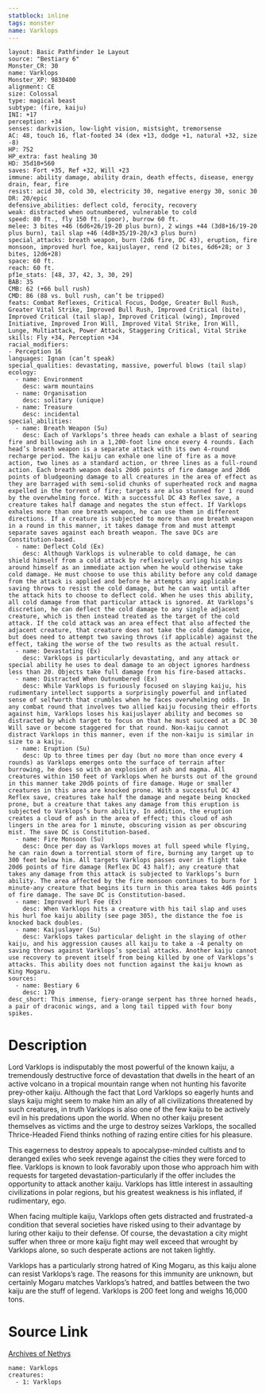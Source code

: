 ```yaml
---
statblock: inline
tags: monster
name: Varklops
---
```

```statblock
layout: Basic Pathfinder 1e Layout
source: "Bestiary 6"
Monster_CR: 30
name: Varklops
Monster_XP: 9830400
alignment: CE
size: Colossal
type: magical beast
subtype: (fire, kaiju)
INI: +17
perception: +34
senses: darkvision, low-light vision, mistsight, tremorsense
AC: 48, touch 16, flat-footed 34 (dex +13, dodge +1, natural +32, size -8)
HP: 752
HP_extra: fast healing 30
HD: 35d10+560
saves: Fort +35, Ref +32, Will +23
immune: ability damage, ability drain, death effects, disease, energy drain, fear, fire
resist: acid 30, cold 30, electricity 30, negative energy 30, sonic 30
DR: 20/epic
defensive_abilities: deflect cold, ferocity, recovery
weak: distracted when outnumbered, vulnerable to cold
speed: 80 ft., fly 150 ft. (poor), burrow 60 ft.
melee: 3 bites +46 (6d6+26/19-20 plus burn), 2 wings +44 (3d8+16/19-20 plus burn), tail slap +46 (4d8+35/19-20/×3 plus burn)
special_attacks: breath weapon, burn (2d6 fire, DC 43), eruption, fire monsoon, improved hurl foe, kaijuslayer, rend (2 bites, 6d6+28; or 3 bites, 12d6+28)
space: 60 ft.
reach: 60 ft.
pf1e_stats: [48, 37, 42, 3, 30, 29]
BAB: 35
CMB: 62 (+66 bull rush)
CMD: 86 (88 vs. bull rush, can’t be tripped)
feats: Combat Reflexes, Critical Focus, Dodge, Greater Bull Rush, Greater Vital Strike, Improved Bull Rush, Improved Critical (bite), Improved Critical (tail slap), Improved Critical (wing), Improved Initiative, Improved Iron Will, Improved Vital Strike, Iron Will, Lunge, Multiattack, Power Attack, Staggering Critical, Vital Strike
skills: Fly +34, Perception +34
racial_modifiers:
- Perception 16
languages: Ignan (can’t speak)
special_qualities: devastating, massive, powerful blows (tail slap)
ecology:
  - name: Environment
    desc: warm mountains
  - name: Organisation
    desc: solitary (unique)
  - name: Treasure
    desc: incidental
special_abilities:
  - name: Breath Weapon (Su)
    desc: Each of Varklops’s three heads can exhale a blast of searing fire and billowing ash in a 1,200-foot line once every 4 rounds. Each head’s breath weapon is a separate attack with its own 4-round recharge period. The kaiju can exhale one line of fire as a move action, two lines as a standard action, or three lines as a full-round action. Each breath weapon deals 20d6 points of fire damage and 20d6 points of bludgeoning damage to all creatures in the area of effect as they are barraged with semi-solid chunks of superheated rock and magma expelled in the torrent of fire; targets are also stunned for 1 round by the overwhelming force. With a successful DC 43 Reflex save, a creature takes half damage and negates the stun effect. If Varklops exhales more than one breath weapon, he can use them in different directions. If a creature is subjected to more than one breath weapon in a round in this manner, it takes damage from and must attempt separate saves against each breath weapon. The save DCs are Constitution-based.
  - name: Deflect Cold (Ex)
    desc: Although Varklops is vulnerable to cold damage, he can shield himself from a cold attack by reflexively curling his wings around himself as an immediate action when he would otherwise take cold damage. He must choose to use this ability before any cold damage from the attack is applied and before he attempts any applicable saving throws to resist the cold damage, but he can wait until after the attack hits to choose to deflect cold. When he uses this ability, all cold damage from that particular attack is ignored. At Varklops’s discretion, he can deflect the cold damage to any single adjacent creature, which is then instead treated as the target of the cold attack. If the cold attack was an area effect that also affected the adjacent creature, that creature does not take the cold damage twice, but does need to attempt two saving throws (if applicable) against the effect, taking the worse of the two results as the actual result.
  - name: Devastating (Ex)
    desc: Varklops is particularly devastating, and any attack or special ability he uses to deal damage to an object ignores hardness less than 20. Objects take full damage from his fire-based attacks.
  - name: Distracted When Outnumbered (Ex)
    desc: While Varklops is furiously focused on slaying kaiju, his rudimentary intellect supports a surprisingly powerful and inflated sense of selfworth that crumbles when he faces overwhelming odds. In any combat round that involves two allied kaiju focusing their efforts against him, Varklops loses his kaijuslayer ability and becomes so distracted by which target to focus on that he must succeed at a DC 30 Will save or become staggered for that round. Non-kaiju cannot distract Varklops in this manner, even if the non-kaiju is similar in size to a kaiju.
  - name: Eruption (Su)
    desc: Up to three times per day (but no more than once every 4 rounds) as Varklops emerges onto the surface of terrain after burrowing, he does so with an explosion of ash and magma. All creatures within 150 feet of Varklops when he bursts out of the ground in this manner take 20d6 points of fire damage. Huge or smaller creatures in this area are knocked prone. With a successful DC 43 Reflex save, creatures take half the damage and negate being knocked prone, but a creature that takes any damage from this eruption is subjected to Varklops’s burn ability. In addition, the eruption creates a cloud of ash in the area of effect; this cloud of ash lingers in the area for 1 minute, obscuring vision as per obscuring mist. The save DC is Constitution-based.
  - name: Fire Monsoon (Su)
    desc: Once per day as Varklops moves at full speed while flying, he can rain down a torrential storm of fire, burning any target up to 300 feet below him. All targets Varklops passes over in flight take 20d6 points of fire damage (Reflex DC 43 half); any creature that takes any damage from this attack is subjected to Varklops’s burn ability. The area affected by the fire monsoon continues to burn for 1 minute-any creature that begins its turn in this area takes 4d6 points of fire damage. The save DC is Constitution-based.
  - name: Improved Hurl Foe (Ex)
    desc: When Varklops hits a creature with his tail slap and uses his hurl foe kaiju ability (see page 305), the distance the foe is knocked back doubles.
  - name: Kaijuslayer (Su)
    desc: Varklops takes particular delight in the slaying of other kaiju, and his aggression causes all kaiju to take a -4 penalty on saving throws against Varklops’s special attacks. Another kaiju cannot use recovery to prevent itself from being killed by one of Varklops’s attacks. This ability does not function against the kaiju known as King Mogaru.
sources:
  - name: Bestiary 6
    desc: 170
desc_short: This immense, fiery-orange serpent has three horned heads, a pair of draconic wings, and a long tail tipped with four bony spikes.
```
# Description
Lord Varklops is indisputably the most powerful of the known kaiju, a tremendously destructive force of devastation that dwells in the heart of an active volcano in a tropical mountain range when not hunting his favorite prey-other kaiju. Although the fact that Lord Varklops so eagerly hunts and slays kaiju might seem to make him an ally of all civilizations threatened by such creatures, in truth Varklops is also one of the few kaiju to be actively evil in his predations upon the world. When no other kaiju present themselves as victims and the urge to destroy seizes Varklops, the socalled Thrice-Headed Fiend thinks nothing of razing entire cities for his pleasure. 

This eagerness to destroy appeals to apocalypse-minded cultists and to deranged exiles who seek revenge against the cities they were forced to flee. Varklops is known to look favorably upon those who approach him with requests for targeted devastation-particularly if the offer includes the opportunity to attack another kaiju. Varklops has little interest in assaulting civilizations in polar regions, but his greatest weakness is his inflated, if rudimentary, ego. 

When facing multiple kaiju, Varklops often gets distracted and frustrated-a condition that several societies have risked using to their advantage by luring other kaiju to their defense. Of course, the devastation a city might suffer when three or more kaiju fight may well exceed that wrought by Varklops alone, so such desperate actions are not taken lightly. 

Varklops has a particularly strong hatred of King Mogaru, as this kaiju alone can resist Varklops’s rage. The reasons for this immunity are unknown, but certainly Mogaru matches Varklops’s hatred, and battles between the two kaiju are the stuff of legend. Varklops is 200 feet long and weighs 16,000 tons.
# Source Link
[Archives of Nethys](https://aonprd.com/MonsterDisplay.aspx?ItemName=Varklops)
```encounter-table
name: Varklops
creatures:
  - 1: Varklops
```
